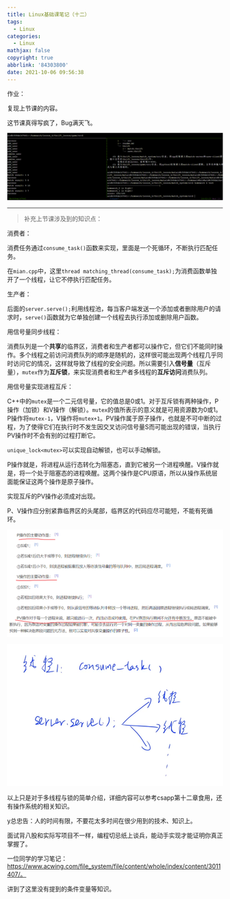 ```yaml
---
title: Linux基础课笔记（十二）
tags:
  - Linux
categories:
  - Linux
mathjax: false
copyright: true
abbrlink: '84303800'
date: 2021-10-06 09:56:38
---
```


作业：

复现上节课的内容。

<!--more-->

这节课真得写疯了，Bug满天飞。

![图片1](Linux基础课笔记（十二）/图片1.png)

---

> 补充上节课涉及到的知识点：

消费者：

消费任务通过`consume_task()`函数来实现，里面是一个死循环，不断执行匹配任务。

在`mian.cpp`中，这里`thread matching_thread(consume_task);`为消费函数单独开了一个线程，让它不停执行匹配任务。

生产者：

后面的`server.serve();`利用线程池，每当客户端发送一个添加或者删除用户的请求时，`serve()`函数就为它单独创建一个线程去执行添加或删除用户函数。

用信号量同步线程：

消费队列是一个**共享**的临界区，消费者和生产者都可以操作它，但它们不能同时操作。多个线程之前访问消费队列的顺序是随机的，这样很可能出现两个线程几乎同时访问它的情况，这样就导致了线程的安全问题。所以需要引入**信号量**（互斥量），`mutex`作为**互斥锁**，来实现消费者和生产者多线程的**互斥访问**消费队列。

用信号量实现进程互斥：

C++中的`mutex`是一个二元信号量，它的值总是0或1。对于互斥锁有两种操作，P操作（加锁）和V操作（解锁）。`mutex`的值所表示的意义就是可用资源数为0或1。P操作将`mutex-1`，V操作将`mutex+1`。PV操作属于原子操作，也就是不可中断的过程，为了使得它们在执行时不发生因交叉访问信号量S而可能出现的错误，当执行PV操作时不会有别的过程打断它。

`unique_lock<mutex>`可以实现自动解锁，也可以手动解锁。

P操作就是，将进程从运行态转化为阻塞态，直到它被另一个进程唤醒。V操作就是，将一个处于阻塞态的进程唤醒。这两个操作是CPU原语，所以从操作系统层面能保证这两个操作是原子操作。

实现互斥的PV操作必须成对出现。

P、V操作应分别紧靠临界区的头尾部，临界区的代码应尽可能短，不能有死循环。

![image-20211006103237443](Linux基础课笔记（十二）/image-20211006103237443.png)

![image-20211006095647323](Linux基础课笔记（十二）/image-20211006095647323.png)

以上只是对于多线程与锁的简单介绍，详细内容可以参考csapp第十二章食用，还有操作系统的相关知识。

y总忠告：人的时间有限，不要花太多时间在很少用到的技术、知识上。

面试背八股和实际写项目不一样，编程切忌纸上谈兵，能动手实现才能证明你真正掌握了。

一位同学的学习笔记： https://www.acwing.com/file_system/file/content/whole/index/content/3011407/。

讲到了这里没有提到的条件变量等知识。